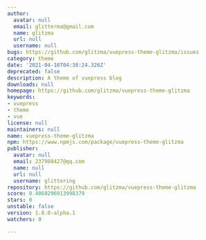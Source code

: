 ```yaml
---
author:
  avatar: null
  email: glitterma@gmail.com
  name: glitzma
  url: null
  username: null
bugs: https://github.com/glitzma/vuepress-theme-glitzma/issues
category: theme
date: '2021-04-10T04:38:24.326Z'
deprecated: false
description: A theme of vuepress blog
downloads: null
homepage: https://github.com/glitzma/vuepress-theme-glitzma
keywords:
- vuepress
- theme
- vue
license: null
maintainers: null
name: vuepress-theme-glitzma
npm: https://www.npmjs.com/package/vuepress-theme-glitzma
publisher:
  avatar: null
  email: 237988427@qq.com
  name: null
  url: null
  username: glittering
repository: https://github.com/glitzma/vuepress-theme-glitzma
score: 0.4060296913998379
stars: 0
unstable: false
version: 1.8.0-alpha.1
watchers: 0

---
```


